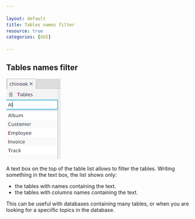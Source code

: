 ```yaml
---

layout: default
title: Tables names filter
resource: true
categories: [GUI]

---
```


## Tables names filter

![Internal](images/tablesnames_filter.png)

A text box on the top of the table list allows to filter the tables.
Writing something in the text box, the list shows only:
- the tables with names containing the text.
- the tables with columns names containing the text.

This can be useful with databases containing many tables, or when you are looking for a speciific topics in the database.
